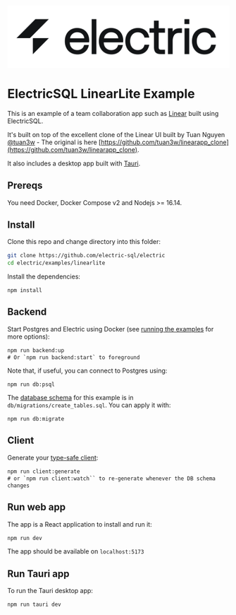 <a href="https://electric-sql.com">
  <picture>
    <source media="(prefers-color-scheme: dark)"
        srcset="https://raw.githubusercontent.com/electric-sql/meta/main/identity/ElectricSQL-logo-light-trans.svg"
    />
    <source media="(prefers-color-scheme: light)"
        srcset="https://raw.githubusercontent.com/electric-sql/meta/main/identity/ElectricSQL-logo-black.svg"
    />
    <img alt="ElectricSQL logo"
        src="https://raw.githubusercontent.com/electric-sql/meta/main/identity/ElectricSQL-logo-black.svg"
    />
  </picture>
</a>

# ElectricSQL LinearLite Example

This is an example of a team collaboration app such as [Linear](https://linear.app) built using ElectricSQL.

It's built on top of the excellent clone of the Linear UI built by
Tuan Nguyen [@tuan3w](https://github.com/tuan3w) - The original is here
[https://github.com/tuan3w/linearapp_clone](https://github.com/tuan3w/linearapp_clone).

It also includes a desktop app built with [Tauri](http://tauri.app).

## Prereqs

You need Docker, Docker Compose v2 and Nodejs >= 16.14.

## Install

Clone this repo and change directory into this folder:

```sh
git clone https://github.com/electric-sql/electric
cd electric/examples/linearlite
```

Install the dependencies:

```shell
npm install
```

## Backend

Start Postgres and Electric using Docker (see [running the examples](https://electric-sql.com/docs/examples/notes/running) for more options):

```shell
npm run backend:up
# Or `npm run backend:start` to foreground
```

Note that, if useful, you can connect to Postgres using:

```shell
npm run db:psql
```

The [database schema](https://electric-sql.com/docs/usage/data-modelling) for this example is in `db/migrations/create_tables.sql`.
You can apply it with:

```shell
npm run db:migrate
```

## Client

Generate your [type-safe client](https://electric-sql.com/docs/usage/data-access/client):

```shell
npm run client:generate
# or `npm run client:watch`` to re-generate whenever the DB schema changes
```

## Run web app

The app is a React application to install and run it:

```bash
npm run dev
```

The app should be available on `localhost:5173`


## Run Tauri app

To run the Tauri desktop app:

```bash
npm run tauri dev
```
